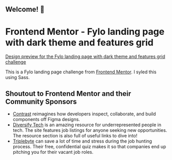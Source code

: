 ## Welcome! 👋

# Frontend Mentor - Fylo landing page with dark theme and features grid

[Design preview for the Fylo landing page with dark theme and features grid challenge](./design/desktop-preview.jpg)

This is a Fylo landing page challenge from [Frontend Mentor](https://www.frontendmentor.io). I syled this using Sass.

## Shoutout to Frontend Mentor and their Community Sponsors

- [Contrast](https://bit.ly/fem-contrast) reimagines how developers inspect, collaborate, and build components off Figma designs.
- [Diversify Tech](https://bit.ly/fem-diversify-tech) is an amazing resource for underrepresented people in tech. The site features job listings for anyone seeking new opportunities. The resource section is also full of useful links to dive into!
- [Triplebyte](http://bit.ly/fem-triplebyte) can save a lot of time and stress during the job hunting process. Their free, confidential quiz makes it so that companies end up pitching you for their vacant job roles.
